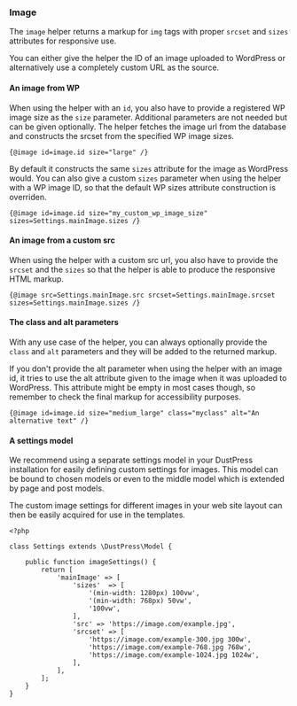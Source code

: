 ### Image

The `image` helper returns a markup for `img` tags with proper `srcset` and `sizes` attributes for responsive use.

You can either give the helper the ID of an image uploaded to WordPress or alternatively use a completely custom URL as the source.

#### An image from WP

When using the helper with an `id`, you also have to provide a registered WP image size as the `size` parameter. Additional parameters are not needed but can be given optionally. The helper fetches the image url from the database and constructs the srcset from the specified WP image sizes.

``` {@image id=image.id size="large" /} ```

By default it constructs the same `sizes` attribute for the image as WordPress would. You can also give a custom `sizes` parameter when using the helper with a WP image ID, so that the default WP sizes attribute construction is overriden.

``` {@image id=image.id size="my_custom_wp_image_size" sizes=Settings.mainImage.sizes /} ```

#### An image from a custom src

When using the helper with a custom src url, you also have to provide the `srcset` and the `sizes` so that the helper is able to produce the responsive HTML markup.

``` {@image src=Settings.mainImage.src srcset=Settings.mainImage.srcset sizes=Settings.mainImage.sizes /} ```

#### The class and alt parameters

With any use case of the helper, you can always optionally provide the `class` and `alt` parameters and they will be added to the returned markup.

If you don't provide the alt parameter when using the helper with an image id, it tries to use the alt attribute given to the image when it was uploaded to WordPress. This attribute might be empty in most cases though, so remember to check the final markup for accessibility purposes.

``` {@image id=image.id size="medium_large" class="myclass" alt="An alternative text" /} ```

#### A settings model

We recommend using a separate settings model in your DustPress installation for easily defining custom settings for images. This model can be bound to chosen models or even to the middle model which is extended by page and post models.

The custom image settings for different images in your web site layout can then be easily acquired for use in the templates.

```
<?php

class Settings extends \DustPress\Model {

    public function imageSettings() {
        return [
            'mainImage' => [
                'sizes'  => [
                    '(min-width: 1280px) 100vw',
                    '(min-width: 768px) 50vw',
                    '100vw',
                ],
                'src' => 'https://image.com/example.jpg',
                'srcset' => [
                    'https://image.com/example-300.jpg 300w',
                    'https://image.com/example-768.jpg 768w',
                    'https://image.com/example-1024.jpg 1024w',
                ],
            ],
        ];
    }
}
